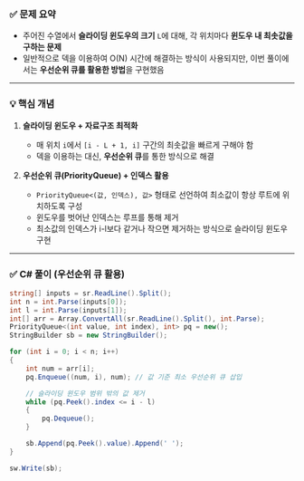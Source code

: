 ### ✅ 문제 요약

- 주어진 수열에서 **슬라이딩 윈도우의 크기** `L`에 대해, 각 위치마다 **윈도우 내 최솟값을 구하는 문제**
- 일반적으로 덱을 이용하여 O(N) 시간에 해결하는 방식이 사용되지만, 이번 풀이에서는 **우선순위 큐를 활용한 방법**을 구현했음

---

### 💡 핵심 개념

1. **슬라이딩 윈도우 + 자료구조 최적화**
   - 매 위치 `i`에서 `[i - L + 1, i]` 구간의 최솟값을 빠르게 구해야 함
   - 덱을 이용하는 대신, **우선순위 큐**를 통한 방식으로 해결

2. **우선순위 큐(PriorityQueue) + 인덱스 활용**
   - `PriorityQueue<(값, 인덱스), 값>` 형태로 선언하여 최소값이 항상 루트에 위치하도록 구성
   - 윈도우를 벗어난 인덱스는 루프를 통해 제거
   - 최소값의 인덱스가 i-l보다 같거나 작으면 제거하는 방식으로 슬라이딩 윈도우 구현

---

### ✅ C# 풀이 (우선순위 큐 활용)

```csharp
string[] inputs = sr.ReadLine().Split();
int n = int.Parse(inputs[0]);
int l = int.Parse(inputs[1]);
int[] arr = Array.ConvertAll(sr.ReadLine().Split(), int.Parse);
PriorityQueue<(int value, int index), int> pq = new();
StringBuilder sb = new StringBuilder();

for (int i = 0; i < n; i++)
{
    int num = arr[i];
    pq.Enqueue((num, i), num); // 값 기준 최소 우선순위 큐 삽입

    // 슬라이딩 윈도우 범위 밖의 값 제거
    while (pq.Peek().index <= i - l)
    {
        pq.Dequeue();
    }

    sb.Append(pq.Peek().value).Append(' ');
}

sw.Write(sb);


